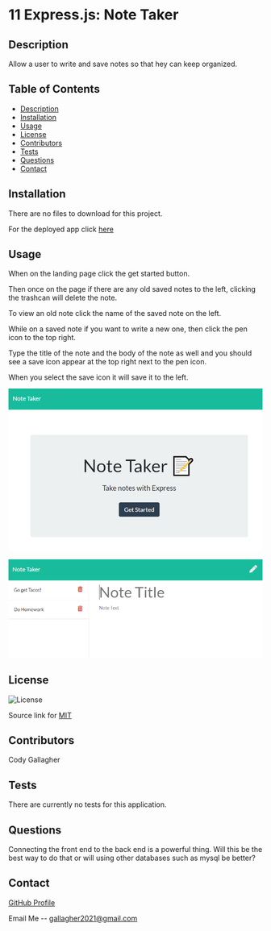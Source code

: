 # 11 Express.js: Note Taker


## Description

Allow a user to write and save notes so that hey can keep organized. 

## Table of Contents
- [Description](#description)
- [Installation](#installation)
- [Usage](#usage)
- [License](#license)
- [Contributors](#contributors)
- [Tests](#tests)
- [Questions](#questions)
- [Contact](#contact)

## Installation

There are no files to download for this project.

For the deployed app click [here](https://github.com/CodyG-2021) 

## Usage

When on the landing page click the get started button.

Then once on the page if there are any old saved notes to the left, clicking the trashcan will delete the note. 

To view an old note click the name of the saved note on the left.

While on a saved note if you want to write a new one, then click the pen icon to the top right.

Type the title of the note and the body of the note as well and you should see a save icon appear at the top right next to the pen icon. 

When you select the save icon it will save it to the left. 

![The landing page for the note taker](assets/nt-landing.png)

![The note pad with saved entries](assets/nt-notepad.png)

## License

![License](https://img.shields.io/badge/License-MIT-yellow.svg)

Source link for [MIT](https://opensource.org/licenses/MIT)

## Contributors

Cody Gallagher

## Tests

There are currently no tests for this application.  

## Questions

Connecting the front end to the back end is a powerful thing. 
Will this be the best way to do that or will using other databases such as mysql be better?

## Contact

[GitHub Profile](https://github.com/CodyG-2021)

Email Me -- gallagher2021@gmail.com

